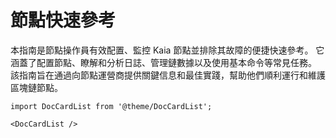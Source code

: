 # 節點快速參考

本指南是節點操作員有效配置、監控 Kaia 節點並排除其故障的便捷快速參考。 它涵蓋了配置節點、瞭解和分析日誌、管理鏈數據以及使用基本命令等常見任務。 該指南旨在通過向節點運營商提供關鍵信息和最佳實踐，幫助他們順利運行和維護區塊鏈節點。

```mdx-code-block
import DocCardList from '@theme/DocCardList';

<DocCardList />
```